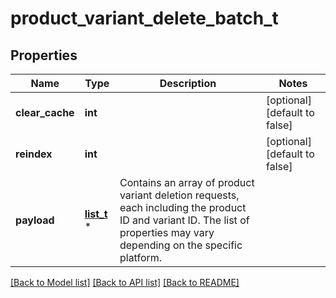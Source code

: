 # product_variant_delete_batch_t

## Properties
Name | Type | Description | Notes
------------ | ------------- | ------------- | -------------
**clear_cache** | **int** |  | [optional] [default to false]
**reindex** | **int** |  | [optional] [default to false]
**payload** | [**list_t**](product_variant_delete_batch_payload_inner.md) \* | Contains an array of product variant deletion requests, each including the product ID and variant ID. The list of properties may vary depending on the specific platform. | 

[[Back to Model list]](../README.md#documentation-for-models) [[Back to API list]](../README.md#documentation-for-api-endpoints) [[Back to README]](../README.md)


